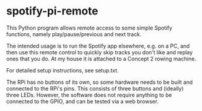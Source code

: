 # spotify-pi-remote

This Python program allows remote access to some simple
Spotify functions, namely play/pause/previous and next track.

The intended usage is to run the Spotify app elsewhere, e.g. on a PC, 
and then use this remote control to quickly skip tracks you don't
like and replay ones that you do. At my house it is attached
to a Concept 2 rowing machine.

For detailed setup instructions, see setup.txt.

The RPi has no buttons of its own, so some hardware
needs to be built and connected to the RPi's pins. This consists
of three buttons and (ideally) three LEDs. However, the software
does not require anything to be connected to the GPIO, and can be
tested via a web browser.


